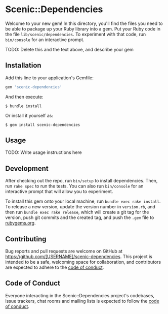 # Scenic::Dependencies

Welcome to your new gem! In this directory, you'll find the files you need to be able to package up your Ruby library into a gem. Put your Ruby code in the file `lib/scenic/dependencies`. To experiment with that code, run `bin/console` for an interactive prompt.

TODO: Delete this and the text above, and describe your gem

## Installation

Add this line to your application's Gemfile:

```ruby
gem 'scenic-dependencies'
```

And then execute:

    $ bundle install

Or install it yourself as:

    $ gem install scenic-dependencies

## Usage

TODO: Write usage instructions here

## Development

After checking out the repo, run `bin/setup` to install dependencies. Then, run `rake spec` to run the tests. You can also run `bin/console` for an interactive prompt that will allow you to experiment.

To install this gem onto your local machine, run `bundle exec rake install`. To release a new version, update the version number in `version.rb`, and then run `bundle exec rake release`, which will create a git tag for the version, push git commits and the created tag, and push the `.gem` file to [rubygems.org](https://rubygems.org).

## Contributing

Bug reports and pull requests are welcome on GitHub at https://github.com/[USERNAME]/scenic-dependencies. This project is intended to be a safe, welcoming space for collaboration, and contributors are expected to adhere to the [code of conduct](https://github.com/[USERNAME]/scenic-dependencies/blob/main/CODE_OF_CONDUCT.md).

## Code of Conduct

Everyone interacting in the Scenic::Dependencies project's codebases, issue trackers, chat rooms and mailing lists is expected to follow the [code of conduct](https://github.com/[USERNAME]/scenic-dependencies/blob/main/CODE_OF_CONDUCT.md).
